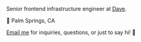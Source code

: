 Senior frontend infrastructure engineer at [Dave](https://dave.com).

🌴 Palm Springs, CA

[Email me](mailto:me@noahbuscher.com) for inquiries, questions, or just to say hi! 👋
